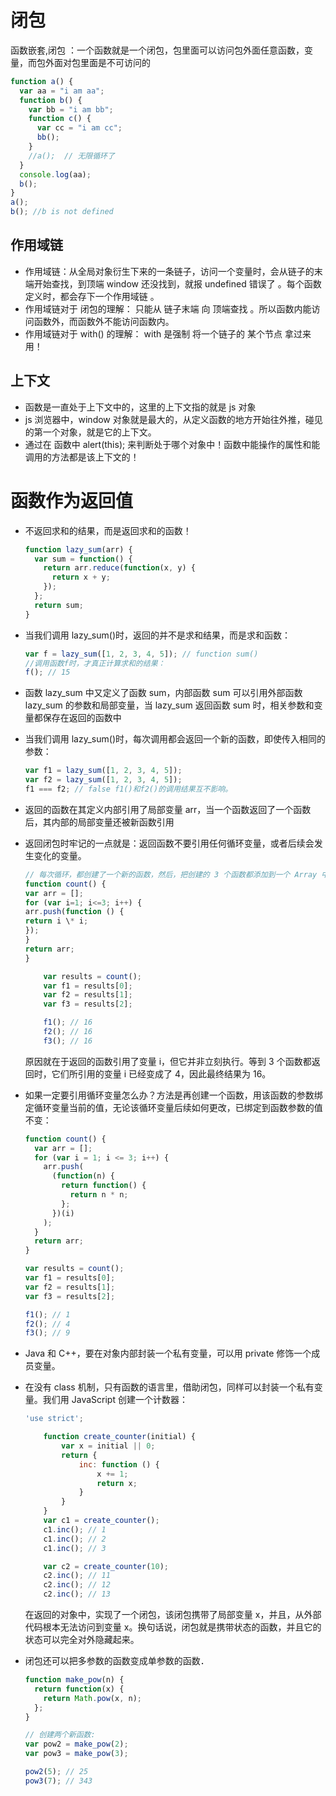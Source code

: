 # 闭包

函数嵌套,闭包 ：一个函数就是一个闭包，包里面可以访问包外面任意函数，变量，而包外面对包里面是不可访问的
```js
function a() {
  var aa = "i am aa";
  function b() {
    var bb = "i am bb";
    function c() {
      var cc = "i am cc";
      bb();
    }
    //a();  // 无限循环了
  }
  console.log(aa);
  b();
}
a();
b(); //b is not defined
```

## 作用域链

- 作用域链：从全局对象衍生下来的一条链子，访问一个变量时，会从链子的末端开始查找，到顶端 window 还没找到，就报 undefined 错误了 。每个函数定义时，都会存下一个作用域链 。
- 作用域链对于 闭包的理解： 只能从 链子末端 向 顶端查找 。所以函数内能访问函数外，而函数外不能访问函数内。
- 作用域链对于 with() 的理解： with 是强制 将一个链子的 某个节点 拿过来用！

## 上下文

- 函数是一直处于上下文中的，这里的上下文指的就是 js 对象
- js 浏览器中，window 对象就是最大的，从定义函数的地方开始往外推，碰见的第一个对象，就是它的上下文。
- 通过在 函数中 alert(this); 来判断处于哪个对象中！函数中能操作的属性和能调用的方法都是该上下文的！

# 函数作为返回值

- 不返回求和的结果，而是返回求和的函数！
  ```js
  function lazy_sum(arr) {
    var sum = function() {
      return arr.reduce(function(x, y) {
        return x + y;
      });
    };
    return sum;
  }
  ```
- 当我们调用 lazy_sum()时，返回的并不是求和结果，而是求和函数：
  ```js
  var f = lazy_sum([1, 2, 3, 4, 5]); // function sum()
  //调用函数f时，才真正计算求和的结果：
  f(); // 15
  ```
- 函数 lazy_sum 中又定义了函数 sum，内部函数 sum 可以引用外部函数 lazy_sum 的参数和局部变量，当 lazy_sum 返回函数 sum 时，相关参数和变量都保存在返回的函数中
- 当我们调用 lazy_sum()时，每次调用都会返回一个新的函数，即使传入相同的参数：

  ```js
  var f1 = lazy_sum([1, 2, 3, 4, 5]);
  var f2 = lazy_sum([1, 2, 3, 4, 5]);
  f1 === f2; // false f1()和f2()的调用结果互不影响。
  ```

- 返回的函数在其定义内部引用了局部变量 arr，当一个函数返回了一个函数后，其内部的局部变量还被新函数引用
- 返回闭包时牢记的一点就是：返回函数不要引用任何循环变量，或者后续会发生变化的变量。
  ```js
  // 每次循环，都创建了一个新的函数，然后，把创建的 3 个函数都添加到一个 Array 中返回
  function count() {
  var arr = [];
  for (var i=1; i<=3; i++) {
  arr.push(function () {
  return i \* i;
  });
  }
  return arr;
  }

      var results = count();
      var f1 = results[0];
      var f2 = results[1];
      var f3 = results[2];

      f1(); // 16
      f2(); // 16
      f3(); // 16
  ```

  原因就在于返回的函数引用了变量 i，但它并非立刻执行。等到 3 个函数都返回时，它们所引用的变量 i 已经变成了 4，因此最终结果为 16。

* 如果一定要引用循环变量怎么办？方法是再创建一个函数，用该函数的参数绑定循环变量当前的值，无论该循环变量后续如何更改，已绑定到函数参数的值不变：

  ```js
  function count() {
    var arr = [];
    for (var i = 1; i <= 3; i++) {
      arr.push(
        (function(n) {
          return function() {
            return n * n;
          };
        })(i)
      );
    }
    return arr;
  }

  var results = count();
  var f1 = results[0];
  var f2 = results[1];
  var f3 = results[2];

  f1(); // 1
  f2(); // 4
  f3(); // 9
  ```

* Java 和 C++，要在对象内部封装一个私有变量，可以用 private 修饰一个成员变量。
* 在没有 class 机制，只有函数的语言里，借助闭包，同样可以封装一个私有变量。我们用 JavaScript 创建一个计数器：
  ```js
  'use strict';

      function create_counter(initial) {
          var x = initial || 0;
          return {
              inc: function () {
                  x += 1;
                  return x;
              }
          }
      }
      var c1 = create_counter();
      c1.inc(); // 1
      c1.inc(); // 2
      c1.inc(); // 3

      var c2 = create_counter(10);
      c2.inc(); // 11
      c2.inc(); // 12
      c2.inc(); // 13
  ```

  在返回的对象中，实现了一个闭包，该闭包携带了局部变量 x，并且，从外部代码根本无法访问到变量 x。换句话说，闭包就是携带状态的函数，并且它的状态可以完全对外隐藏起来。

* 闭包还可以把多参数的函数变成单参数的函数．

  ```js
  function make_pow(n) {
    return function(x) {
      return Math.pow(x, n);
    };
  }

  // 创建两个新函数:
  var pow2 = make_pow(2);
  var pow3 = make_pow(3);

  pow2(5); // 25
  pow3(7); // 343
  ```
